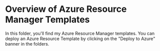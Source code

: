 # Overview of Azure Resource Manager Templates

In this folder, you'll find my Azure Resource Manager templates. You can deploy an Azure Resource Template by clicking on the "Deploy to Azure" banner in the folders.